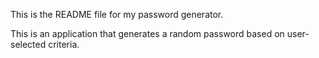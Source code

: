 This is the README file for my password generator.

This is an application that generates a random password based on user-selected criteria.
